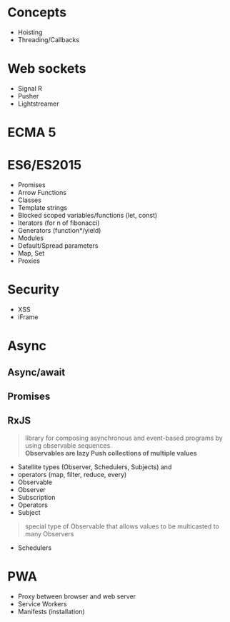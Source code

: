
# Concepts
- Hoisting
- Threading/Callbacks

# Web sockets
* Signal R
* Pusher
* Lightstreamer

# ECMA 5

# ES6/ES2015
* Promises
* Arrow Functions
* Classes
* Template strings
* Blocked scoped variables/functions (let, const)
* Iterators (for n of fibonacci)
* Generators (function*/yield)
* Modules
* Default/Spread parameters
* Map, Set
* Proxies

# Security
* XSS
* iFrame

# Async
## Async/await
## Promises
## RxJS
>library for composing asynchronous and event-based programs by using observable sequences.   
**Observables are lazy Push collections of multiple values**
* Satellite types (Observer, Schedulers, Subjects) and 
* operators (map, filter, reduce, every)
* Observable
* Observer
* Subscription
* Operators
* Subject 
>special type of Observable that allows values to be multicasted to many Observers
* Schedulers

# PWA 
* Proxy between browser and web server
* Service Workers 
* Manifests (installation)
